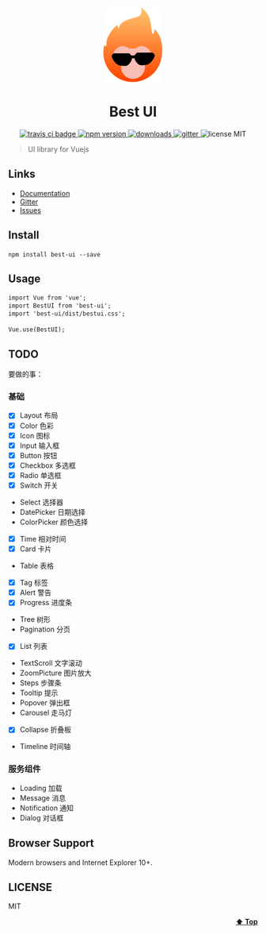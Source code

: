 <p align="center">
  <a>
    <img width="120" src="./docs/logo.svg">
  </a>
</p>
<h1 align="center">Best UI</h1>

<p align="center">
  <a href="https://www.travis-ci.org/bestvist/best-ui">
    <img src="https://travis-ci.org/bestvist/best-ui.svg?branch=master" alt="travis ci badge">
  </a>
  <a href="https://npmjs.org/package/best-ui">
    <img src="https://img.shields.io/npm/v/best-ui.svg" alt="npm version">
  </a>
  <a href="https://npmjs.org/package/best-ui">
    <img src="https://img.shields.io/npm/dt/best-ui.svg" alt="downloads">
  </a>
  <a href="https://gitter.im/best-ui/best-ui">
    <img src="https://badges.gitter.im/best-ui/best-ui.svg" alt="gitter">
  </a>
  <a>
    <img src="https://img.shields.io/badge/license-MIT-blue.svg" alt="license MIT">
  </a>
</p>

> UI library for Vuejs

## Links

* [Documentation](https://bestvist.github.io/best-ui/docs-dist/)
* [Gitter](https://gitter.im/best-ui/best-ui)
* [Issues](https://github.com/bestvist/best-ui/issues)

## Install 
```
npm install best-ui --save
```

## Usage
```
import Vue from 'vue';
import BestUI from 'best-ui';
import 'best-ui/dist/bestui.css';

Vue.use(BestUI);
```

## TODO
要做的事：
### 基础
- [x] Layout 布局
- [x] Color 色彩
- [x] Icon 图标
- [x] Input 输入框
- [x] Button 按钮
- [x] Checkbox 多选框
- [x] Radio 单选框
- [x] Switch 开关
- Select 选择器
- DatePicker 日期选择
- ColorPicker 颜色选择
- [x] Time 相对时间
- [x] Card 卡片
- Table 表格
- [x] Tag 标签
- [x] Alert 警告
- [x] Progress 进度条
- Tree 树形
- Pagination 分页
- [x] List 列表
- TextScroll 文字滚动
- ZoomPicture 图片放大
- Steps 步骤条
- Tooltip 提示
- Popover 弹出框
- Carousel 走马灯
- [x] Collapse 折叠板
- Timeline 时间轴

### 服务组件
- Loading 加载
- Message 消息
- Notification 通知
- Dialog 对话框

## Browser Support
Modern browsers and Internet Explorer 10+.

## LICENSE
MIT

<p align="right">
  <a href="#links"><strong>⬆ Top</strong></a>
</p>